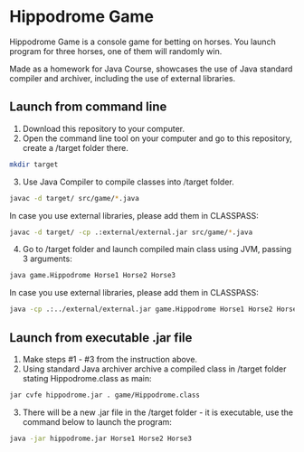 # Hippodrome Game

Hippodrome Game is a console game for betting on horses. You launch program for three horses, one of them will randomly win.

Made as a homework for Java Course, showcases the use of Java standard compiler and archiver, including the use of external libraries.

## Launch from command line

1. Download this repository to your computer.
2. Open the command line tool on your computer and go to this repository, create a /target folder there.
```bash
mkdir target
```
3. Use Java Compiler to compile classes into /target folder.
```bash
javac -d target/ src/game/*.java
```
In case you use external libraries, please add them in CLASSPASS:
```bash
javac -d target/ -cp .:external/external.jar src/game/*.java
```
4. Go to /target folder and launch compiled main class using JVM, passing 3 arguments:
```bash
java game.Hippodrome Horse1 Horse2 Horse3
```
In case you use external libraries, please add them in CLASSPASS:
```bash
java -cp .:../external/external.jar game.Hippodrome Horse1 Horse2 Horse3
```

## Launch from executable .jar file

1. Make steps #1 - #3 from the instruction above.
2. Using standard Java archiver archive a compiled class in /target folder stating Hippodrome.class as main:
```bash
jar cvfe hippodrome.jar . game/Hippodrome.class
```
3. There will be a new .jar file in the /target folder - it is executable, use the command below to launch the program:
```bash
java -jar hippodrome.jar Horse1 Horse2 Horse3
```
